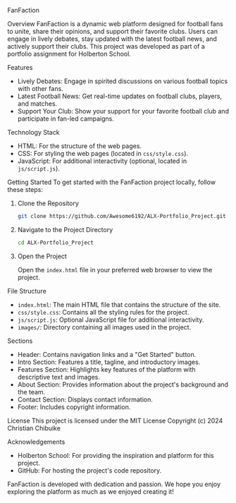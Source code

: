 FanFaction

Overview
FanFaction is a dynamic web platform designed for football fans to unite, share their opinions, and support their favorite clubs. Users can engage in lively debates, stay updated with the latest football news, and actively support their clubs. This project was developed as part of a portfolio assignment for Holberton School.

Features
- Lively Debates: Engage in spirited discussions on various football topics with other fans.
- Latest Football News: Get real-time updates on football clubs, players, and matches.
- Support Your Club: Show your support for your favorite football club and participate in fan-led campaigns.

Technology Stack
- HTML: For the structure of the web pages.
- CSS: For styling the web pages (located in `css/style.css`).
- JavaScript: For additional interactivity (optional, located in `js/script.js`).

Getting Started
To get started with the FanFaction project locally, follow these steps:

1. Clone the Repository

   ```bash
   git clone https://github.com/Awesome6192/ALX-Portfolio_Project.git
   ```

2. Navigate to the Project Directory

   ```bash
   cd ALX-Portfolio_Project
   ```

3. Open the Project

   Open the `index.html` file in your preferred web browser to view the project.

File Structure
- `index.html`: The main HTML file that contains the structure of the site.
- `css/style.css`: Contains all the styling rules for the project.
- `js/script.js`: Optional JavaScript file for additional interactivity.
- `images/`: Directory containing all images used in the project.

Sections
- Header: Contains navigation links and a "Get Started" button.
- Intro Section: Features a title, tagline, and introductory images.
- Features Section: Highlights key features of the platform with descriptive text and images.
- About Section: Provides information about the project's background and the team.
- Contact Section: Displays contact information.
- Footer: Includes copyright information.

License
This project is licensed under the MIT License Copyright (c) 2024 Christian Chibuike

Acknowledgements
- Holberton School: For providing the inspiration and platform for this project.
- GitHub: For hosting the project's code repository.


FanFaction is developed with dedication and passion. We hope you enjoy exploring the platform as much as we enjoyed creating it!